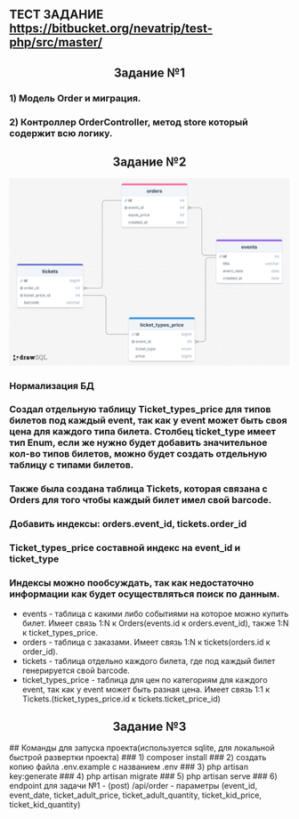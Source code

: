 ## ТЕСТ ЗАДАНИЕ https://bitbucket.org/nevatrip/test-php/src/master/


<h2 align="center">Задание №1</h2>

### 1) Модель Order и миграция.
### 2) Контроллер OrderController, метод store который содержит всю логику.

<h2 align="center">Задание №2</h2>

<div>
    <img src="public/draw/drawSQL.png" alt="draw">
</div>

### Нормализация БД

### Создал отдельную таблицу Ticket_types_price для типов билетов под каждый event, так как у event может быть своя цена для каждого типа билета. Столбец ticket_type имеет тип Enum, если же нужно будет добавить значительное кол-во типов билетов, можно будет создать отдельную таблицу с типами билетов.
### Также была создана таблица Tickets, которая связана с Orders для того чтобы каждый билет имел свой barcode. 
### Добавить индексы: orders.event_id, tickets.order_id
### Ticket_types_price составной индекс на event_id и ticket_type
### Индексы можно пообсуждать, так как недостаточно информации как будет осуществляться поиск по данным.
* events - таблица с какими либо событиями на которое можно купить билет. Имеет связь 1:N к Orders(events.id к orders.event_id), также 1:N к
ticket_types_price. 
* orders - таблица с заказами. Имеет связь 1:N к tickets(orders.id к order_id).
* tickets - таблица отдельно каждого билета, где под каждый билет генерируется свой barcode.
* ticket_types_price - таблица для цен по категориям для каждого event, так как у event может быть разная цена. Имеет
связь 1:1 к Tickets.(ticket_types_price.id к tickets.ticket_price_id)

<h2 align="center">Задание №3</h2>
## Команды для запуска проекта(используется sqlite, для локальной быстрой развертки проекта)
### 1) composer install
### 2) создать копию файла .env.example с названием .env
### 3) php artisan key:generate
### 4) php artisan migrate
### 5) php artisan serve
### 6) endpoint для задачи №1 - (post) /api/order   - параметры (event_id, event_date, ticket_adult_price, ticket_adult_quantity, ticket_kid_price, ticket_kid_quantity)



